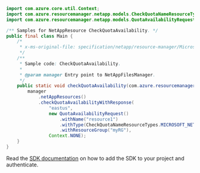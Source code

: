```java
import com.azure.core.util.Context;
import com.azure.resourcemanager.netapp.models.CheckQuotaNameResourceTypes;
import com.azure.resourcemanager.netapp.models.QuotaAvailabilityRequest;

/** Samples for NetAppResource CheckQuotaAvailability. */
public final class Main {
    /*
     * x-ms-original-file: specification/netapp/resource-manager/Microsoft.NetApp/stable/2021-08-01/examples/CheckQuotaAvailability.json
     */
    /**
     * Sample code: CheckQuotaAvailability.
     *
     * @param manager Entry point to NetAppFilesManager.
     */
    public static void checkQuotaAvailability(com.azure.resourcemanager.netapp.NetAppFilesManager manager) {
        manager
            .netAppResources()
            .checkQuotaAvailabilityWithResponse(
                "eastus",
                new QuotaAvailabilityRequest()
                    .withName("resource1")
                    .withType(CheckQuotaNameResourceTypes.MICROSOFT_NET_APP_NET_APP_ACCOUNTS)
                    .withResourceGroup("myRG"),
                Context.NONE);
    }
}
```

Read the [SDK documentation](https://github.com/Azure/azure-sdk-for-java/blob/azure-resourcemanager-netapp_1.0.0-beta.7/sdk/netapp/azure-resourcemanager-netapp/README.md) on how to add the SDK to your project and authenticate.
